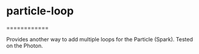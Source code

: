 # particle-loop
============

Provides another way to add multiple loops for the Particle (Spark).
Tested on the Photon.
